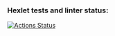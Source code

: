 ### Hexlet tests and linter status:
[![Actions Status](https://github.com/mjh-sakh/python-project-lvl1/workflows/hexlet-check/badge.svg)](https://github.com/mjh-sakh/python-project-lvl1/actions)
